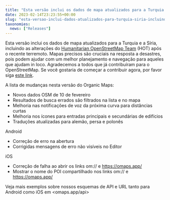 ```yaml
---
title: "Esta versão inclui os dados de mapa atualizados para a Turquia e a Síria, incluindo as alterações do Humanitarian OpenStreetMap Team (HOT) após o recente terremoto"
date: 2023-02-14T23:23:55+00:00
slug: "esta-versao-inclui-dados-atualizados-para-turquia-siria-incluindo-alterações-hot-após-recente-terremoto"
taxonomies:
  news: ["Releases"]
---
```


Esta versão inclui os dados de mapa atualizados para a Turquia e a Síria, incluindo as alterações do [Humanitarian OpenStreetMap Team](https://www.hotosm.org/) (HOT) após o recente terremoto. Mapas precisos são cruciais na resposta a desastres, pois podem ajudar com um melhor planejamento e navegação para aqueles que ajudam in loco. Agradecemos a todos que já contribuíram para o OpenStreetMap. Se você gostaria de começar a contribuir agora, por favor siga [este link](https://www.openstreetmap.org/user/Heather%20Leson/diary/400951).

A lista de mudanças nesta versão do Organic Maps:
* Novos dados OSM de 10 de fevereiro
* Resultados de busca errados são filtrados na lista e no mapa
* Melhoria nas notificações de voz da próxima curva para distâncias curtas
* Melhoria nos ícones para entradas principais e secundárias de edifícios
* Traduções atualizadas para alemão, persa e polonês

Android
* Correção de erro na abertura
* Corrigidas mensagens de erro não visíveis no Editor

iOS
* Correção de falha ao abrir os links om:// e https://omaps.app/
* Mostrar o nome do POI compartilhado nos links om:// e https://omaps.app/

Veja mais exemplos sobre nossos esquemas de API e URL tanto para Android como iOS em <omaps.app/api>

